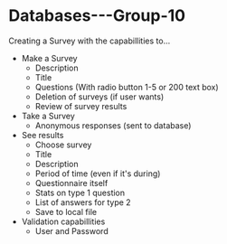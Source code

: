 # Databases---Group-10
Creating a Survey with the capabillities to...
  * Make a Survey
    * Description
    * Title
    * Questions (With radio button 1-5 or 200 text box)
    * Deletion of surveys (if user wants)
    * Review of survey results
  * Take a Survey
    * Anonymous responses (sent to database)
  * See results
    * Choose survey
    * Title
    * Description
    * Period of time (even if it's during)
    * Questionnaire itself
    * Stats on type 1 question
    * List of answers for type 2
    * Save to local file
  * Validation capabillities
    * User and Password
